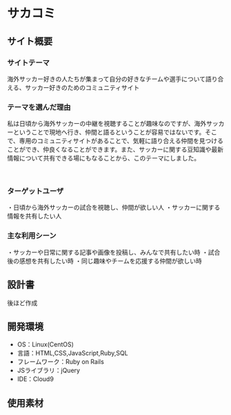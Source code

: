 # サカコミ
## サイト概要
### サイトテーマ
海外サッカー好きの人たちが集まって自分の好きなチームや選手について語り合える、サッカー好きのためのコミュニティサイト
​
### テーマを選んだ理由
私は日頃から海外サッカーの中継を視聴することが趣味なのですが、海外サッカーということで現地へ行き、仲間と語るということが容易ではないです。そこで、専用のコミュニティサイトがあることで、気軽に語り合える仲間を見つけることができ、仲良くなることができます。また、サッカーに関する豆知識や最新情報について共有できる場にもなることから、このテーマにしました。

​
### ターゲットユーザ
​・日頃から海外サッカーの試合を視聴し、仲間が欲しい人
・サッカーに関する情報を共有したい人
### 主な利用シーン
​・サッカーや日常に関する記事や画像を投稿し、みんなで共有したい時
・試合後の感想を共有したい時
・同じ趣味やチームを応援する仲間が欲しい時
## 設計書
後ほど作成
​
## 開発環境
- OS：Linux(CentOS)
- 言語：HTML,CSS,JavaScript,Ruby,SQL
- フレームワーク：Ruby on Rails
- JSライブラリ：jQuery
- IDE：Cloud9
​
## 使用素材

